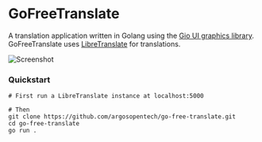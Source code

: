 # GoFreeTranslate
A translation application written in Golang using the [Gio UI graphics library](https://gioui.org/). GoFreeTranslate uses [LibreTranslate](https://libretranslate.com) for translations.

![Screenshot](https://community.libretranslate.com/uploads/default/original/2X/5/51c09026e28b3c603b64d4bf83ec121b216bd874.png)

### Quickstart

```
# First run a LibreTranslate instance at localhost:5000

# Then
git clone https://github.com/argosopentech/go-free-translate.git
cd go-free-translate
go run .
```
